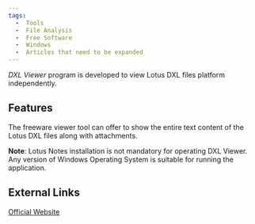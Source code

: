 ```yaml
---
tags:
  -  Tools 
  -  File Analysis
  -  Free Software
  -  Windows
  -  Articles that need to be expanded
---
```

*DXL Viewer* program is developed to view Lotus DXL files platform
independently.

## Features

The freeware viewer tool can offer to show the entire text content of
the Lotus DXL files along with attachments.

**Note**: Lotus Notes installation is not mandatory for operating DXL
Viewer. Any version of Windows Operating System is suitable for running
the application.

## External Links

[Official Website](http://www.systoolsgroup.com/)